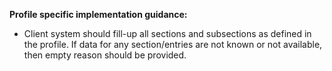 
**Profile specific implementation guidance:**

* Client system should fill-up all sections and subsections as defined in the profile. If data for any section/entries are not known or not available, then empty reason should be provided.



[Composition]: http://hl7.org.au/fhir/base2018Oct/StructureDefinition-au-composition.html
[extensible]: http://hl7.org/fhir/terminologies.html#extensible
[General Guidance Section]: definitions.html


